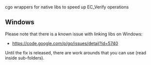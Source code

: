 cgo wrappers for native libs to speed up EC_Verify operations

Windows
--------------
Please note that there is a known issue with linking libs on Windows:
 * https://code.google.com/p/go/issues/detail?id=5740

Until the fix is released, there are work arounds that you can use (read inside sub-folders).
